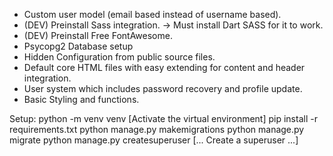 - Custom user model (email based instead of username based).
- (DEV) Preinstall Sass integration.
-> Must install Dart SASS for it to work.
- (DEV) Preinstall Free FontAwesome.
- Psycopg2 Database setup
- Hidden Configuration from public source files.
- Default core HTML files with easy extending for content and header integration.
- User system which includes password recovery and profile update.
- Basic Styling and functions. 


Setup:
python -m venv venv
[Activate the virtual environment]
pip install -r requirements.txt
python manage.py makemigrations
python manage.py migrate
python manage.py createsuperuser [... Create a superuser ...]